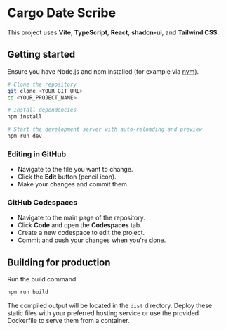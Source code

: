 # Cargo Date Scribe

This project uses **Vite**, **TypeScript**, **React**, **shadcn-ui**, and **Tailwind CSS**.

## Getting started

Ensure you have Node.js and npm installed (for example via [nvm](https://github.com/nvm-sh/nvm#installing-and-updating)).

```sh
# Clone the repository
git clone <YOUR_GIT_URL>
cd <YOUR_PROJECT_NAME>

# Install dependencies
npm install

# Start the development server with auto-reloading and preview
npm run dev
```

### Editing in GitHub

- Navigate to the file you want to change.
- Click the **Edit** button (pencil icon).
- Make your changes and commit them.

### GitHub Codespaces

- Navigate to the main page of the repository.
- Click **Code** and open the **Codespaces** tab.
- Create a new codespace to edit the project.
- Commit and push your changes when you're done.

## Building for production

Run the build command:

```sh
npm run build
```

The compiled output will be located in the `dist` directory. Deploy these static files with your preferred hosting service or use the provided Dockerfile to serve them from a container.
